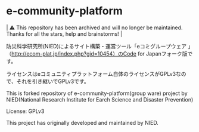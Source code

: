 e-community-platform
====================
| ⚠️ This repository has been archived and will no longer be maintained. Thanks for all the stars, help and brainstorms! |


防災科学研究所(NIED)によるサイト構築・運営ツール「eコミグループウェア 」（http://ecom-plat.jp/index.php?gid=10454）のCode for Japanフォーク版です。

ライセンスはeコミュニティプラットフォーム自体のライセンスがGPLv3なので、それを引き継いでGPLv3です。


This is forked repository of e-community-platform(group ware) project by NIED(National Research Institute for Earch Science and Disaster Prevention)

License: GPLv3

This project has originally developed and maintained by NIED.
